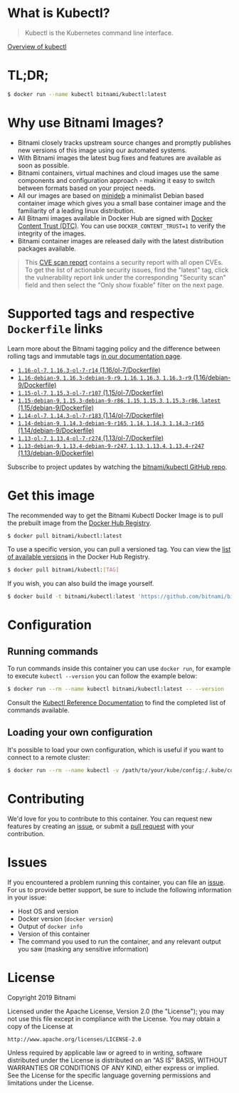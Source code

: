 
# What is Kubectl?

> Kubectl is the Kubernetes command line interface.

[Overview of kubectl](https://kubernetes.io/docs/reference/kubectl/overview/)

# TL;DR;

```bash
$ docker run --name kubectl bitnami/kubectl:latest
```

# Why use Bitnami Images?

* Bitnami closely tracks upstream source changes and promptly publishes new versions of this image using our automated systems.
* With Bitnami images the latest bug fixes and features are available as soon as possible.
* Bitnami containers, virtual machines and cloud images use the same components and configuration approach - making it easy to switch between formats based on your project needs.
* All our images are based on [minideb](https://github.com/bitnami/minideb) a minimalist Debian based container image which gives you a small base container image and the familiarity of a leading linux distribution.
* All Bitnami images available in Docker Hub are signed with [Docker Content Trust (DTC)](https://docs.docker.com/engine/security/trust/content_trust/). You can use `DOCKER_CONTENT_TRUST=1` to verify the integrity of the images.
* Bitnami container images are released daily with the latest distribution packages available.


> This [CVE scan report](https://quay.io/repository/bitnami/kubectl?tab=tags) contains a security report with all open CVEs. To get the list of actionable security issues, find the "latest" tag, click the vulnerability report link under the corresponding "Security scan" field and then select the "Only show fixable" filter on the next page.

# Supported tags and respective `Dockerfile` links

Learn more about the Bitnami tagging policy and the difference between rolling tags and immutable tags [in our documentation page](https://docs.bitnami.com/containers/how-to/understand-rolling-tags-containers/).


* [`1.16-ol-7`, `1.16.3-ol-7-r14` (1.16/ol-7/Dockerfile)](https://github.com/bitnami/bitnami-docker-kubectl/blob/1.16.3-ol-7-r14/1.16/ol-7/Dockerfile)
* [`1.16-debian-9`, `1.16.3-debian-9-r9`, `1.16`, `1.16.3`, `1.16.3-r9` (1.16/debian-9/Dockerfile)](https://github.com/bitnami/bitnami-docker-kubectl/blob/1.16.3-debian-9-r9/1.16/debian-9/Dockerfile)
* [`1.15-ol-7`, `1.15.3-ol-7-r107` (1.15/ol-7/Dockerfile)](https://github.com/bitnami/bitnami-docker-kubectl/blob/1.15.3-ol-7-r107/1.15/ol-7/Dockerfile)
* [`1.15-debian-9`, `1.15.3-debian-9-r86`, `1.15`, `1.15.3`, `1.15.3-r86`, `latest` (1.15/debian-9/Dockerfile)](https://github.com/bitnami/bitnami-docker-kubectl/blob/1.15.3-debian-9-r86/1.15/debian-9/Dockerfile)
* [`1.14-ol-7`, `1.14.3-ol-7-r183` (1.14/ol-7/Dockerfile)](https://github.com/bitnami/bitnami-docker-kubectl/blob/1.14.3-ol-7-r183/1.14/ol-7/Dockerfile)
* [`1.14-debian-9`, `1.14.3-debian-9-r165`, `1.14`, `1.14.3`, `1.14.3-r165` (1.14/debian-9/Dockerfile)](https://github.com/bitnami/bitnami-docker-kubectl/blob/1.14.3-debian-9-r165/1.14/debian-9/Dockerfile)
* [`1.13-ol-7`, `1.13.4-ol-7-r274` (1.13/ol-7/Dockerfile)](https://github.com/bitnami/bitnami-docker-kubectl/blob/1.13.4-ol-7-r274/1.13/ol-7/Dockerfile)
* [`1.13-debian-9`, `1.13.4-debian-9-r247`, `1.13`, `1.13.4`, `1.13.4-r247` (1.13/debian-9/Dockerfile)](https://github.com/bitnami/bitnami-docker-kubectl/blob/1.13.4-debian-9-r247/1.13/debian-9/Dockerfile)

Subscribe to project updates by watching the [bitnami/kubectl GitHub repo](https://github.com/bitnami/bitnami-docker-kubectl).

# Get this image

The recommended way to get the Bitnami Kubectl Docker Image is to pull the prebuilt image from the [Docker Hub Registry](https://hub.docker.com/r/bitnami/kubectl).

```bash
$ docker pull bitnami/kubectl:latest
```

To use a specific version, you can pull a versioned tag. You can view the [list of available versions](https://hub.docker.com/r/bitnami/kubectl/tags/) in the Docker Hub Registry.

```bash
$ docker pull bitnami/kubectl:[TAG]
```

If you wish, you can also build the image yourself.

```bash
$ docker build -t bitnami/kubectl:latest 'https://github.com/bitnami/bitnami-docker-kubectl.git#master:1.15/debian-9'
```

# Configuration

## Running commands

To run commands inside this container you can use `docker run`, for example to execute `kubectl --version` you can follow the example below:

```bash
$ docker run --rm --name kubectl bitnami/kubectl:latest -- --version
```

Consult the [Kubectl Reference Documentation](https://kubernetes.io/docs/reference/generated/kubectl/kubectl-commands) to find the completed list of commands available.

## Loading your own configuration

It's possible to load your own configuration, which is useful if you want to connect to a remote cluster:

```bash
$ docker run --rm --name kubectl -v /path/to/your/kube/config:/.kube/config bitnami/kubectl:latest
```

# Contributing

We'd love for you to contribute to this container. You can request new features by creating an [issue](https://github.com/bitnami/bitnami-docker-kubectl/issues), or submit a [pull request](https://github.com/bitnami/bitnami-docker-kubectl/pulls) with your contribution.

# Issues

If you encountered a problem running this container, you can file an [issue](https://github.com/bitnami/bitnami-docker-kubectl/issues). For us to provide better support, be sure to include the following information in your issue:

- Host OS and version
- Docker version (`docker version`)
- Output of `docker info`
- Version of this container
- The command you used to run the container, and any relevant output you saw (masking any sensitive information)

# License

Copyright 2019 Bitnami

Licensed under the Apache License, Version 2.0 (the "License");
you may not use this file except in compliance with the License.
You may obtain a copy of the License at

    http://www.apache.org/licenses/LICENSE-2.0

Unless required by applicable law or agreed to in writing, software
distributed under the License is distributed on an "AS IS" BASIS,
WITHOUT WARRANTIES OR CONDITIONS OF ANY KIND, either express or implied.
See the License for the specific language governing permissions and
limitations under the License.
